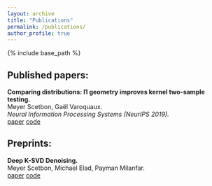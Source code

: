 ```yaml
---
layout: archive
title: "Publications"
permalink: /publications/
author_profile: true
---
```



{% include base_path %}


## Published papers:
**Comparing distributions: l1 geometry improves kernel two-sample testing.**  
Meyer Scetbon, Gaël Varoquaux.  
*Neural Information Processing Systems (NeurIPS 2019).*  
[paper](https://arxiv.org/pdf/1909.09264.pdf)
[code](https://github.com/meyerscetbon/l1_two_sample_test)



## Preprints:
**Deep K-SVD Denoising.**  
Meyer Scetbon, Michael Elad, Payman Milanfar.   
[paper](https://arxiv.org/pdf/1909.13164.pdf)
[code](https://github.com/meyerscetbon/Deep-K-SVD)

